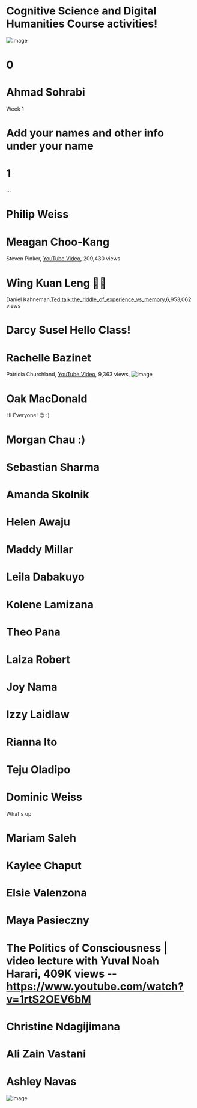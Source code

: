 # Cognitive Science and Digital Humanities Course activities!
![image](https://github.com/cogscidighum/3704A/assets/123218209/fe256a22-d469-443f-9ee7-c89497201f61)
# 0
# Ahmad Sohrabi
Week 1
# Add your names and other info under your name
# 1
...
# Philip Weiss
# Meagan Choo-Kang
Steven Pinker, [YouTube Video](https://www.youtube.com/watch?v=7N_NNVeKat8), 209,430 views
# Wing Kuan Leng :cherry_blossom::blush:
Daniel Kahneman,[Ted talk:the_riddle_of_experience_vs_memory](https://www.ted.com/talks/daniel_kahneman_the_riddle_of_experience_vs_memory?language=en),6,953,062 views
# Darcy Susel    Hello Class! 
# Rachelle Bazinet
Patricia Churchland, [YouTube Video](https://youtu.be/9Bv4k8CJnuc?si=L8xorpuqCycBCJte), 9,363 views, ![image](https://github.com/cogscidighum/3704A/assets/144282596/f83048d7-036f-4802-9384-ff6a70e1f700)
# Oak MacDonald 
Hi Everyone! 😊 :)
# Morgan Chau :)
# Sebastian Sharma 
# Amanda Skolnik
# Helen Awaju
# Maddy Millar
# Leila Dabakuyo
# Kolene Lamizana
# Theo Pana
# Laiza Robert
# Joy Nama
# Izzy Laidlaw
# Rianna Ito
# Teju Oladipo
# Dominic Weiss
What's up
# Mariam Saleh
# Kaylee Chaput
# Elsie Valenzona
# Maya Pasieczny
# The Politics of Consciousness | video lecture with Yuval Noah Harari, 409K views -- https://www.youtube.com/watch?v=1rtS2OEV6bM
# Christine Ndagijimana
# Ali Zain Vastani 
# Ashley Navas

![image](https://github.com/cogscidighum/3704A/assets/144282509/250c892a-0bb0-42a3-8f8a-f4f8f3e3b601)


